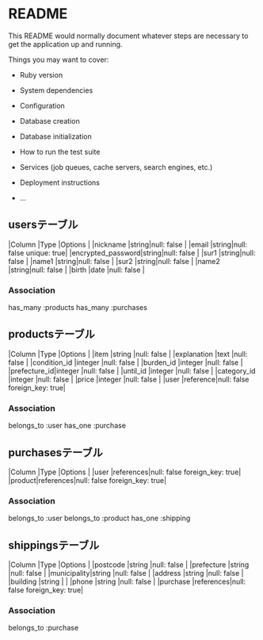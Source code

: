 # README

This README would normally document whatever steps are necessary to get the
application up and running.

Things you may want to cover:

* Ruby version

* System dependencies

* Configuration

* Database creation

* Database initialization

* How to run the test suite

* Services (job queues, cache servers, search engines, etc.)

* Deployment instructions

* ...

## usersテーブル

|Column            |Type  |Options                 |
|nickname          |string|null: false             |
|email             |string|null: false unique: true|
|encrypted_password|string|null: false             |
|sur1              |string|null: false             |
|name1             |string|null: false             |
|sur2              |string|null: false             |
|name2             |string|null: false             |
|birth             |date  |null: false             |

### Association
has_many :products
has_many :purchases

## productsテーブル

|Column       |Type     |Options                      |
|item         |string   |null: false                  |
|explanation  |text     |null: false                  |
|condition_id |integer  |null: false                  |
|burden_id    |integer  |null: false                  |
|prefecture_id|integer  |null: false                  |
|until_id     |integer  |null: false                  |
|category_id  |integer  |null: false                  |
|price        |integer  |null: false                  |
|user         |reference|null: false foreign_key: true|

### Association
belongs_to :user
has_one :purchase

## purchasesテーブル

|Column |Type      |Options                      |
|user   |references|null: false foreign_key: true|
|product|references|null: false foreign_key: true|

### Association
belongs_to :user
belongs_to :product
has_one :shipping

## shippingsテーブル

|Column      |Type      |Options                      |
|postcode    |string    |null: false                  |
|prefecture  |string    |null: false                  |
|municipality|string    |null: false                  |
|address     |string    |null: false                  |
|building    |string    |                             |
|phone       |string    |null: false                  |
|purchase    |references|null: false foreign_key: true|



### Association
belongs_to :purchase